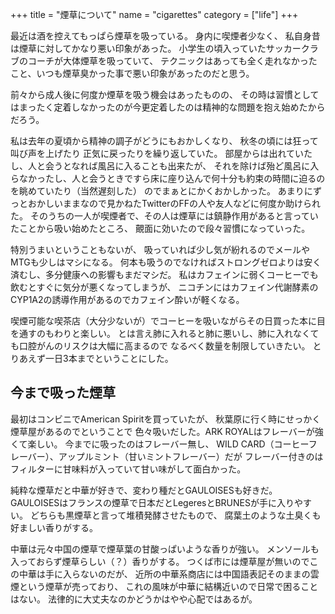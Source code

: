 +++
title = "煙草について"
name = "cigarettes"
category = ["life"]
+++

最近は酒を控えてもっぱら煙草を吸っている。
身内に喫煙者少なく、
私自身昔は煙草に対してかなり悪い印象があった。
小学生の頃入っていたサッカークラブのコーチが大体煙草を吸っていて、
テクニックはあっても全く走れなかったこと、いつも煙草臭かった事で悪い印象があったのだと思う。

前々から成人後に何度か煙草を吸う機会はあったものの、
その時は習慣としてはまったく定着しなかったのが今更定着したのは精神的な問題を抱え始めたからだろう。

私は去年の夏頃から精神の調子がどうにもおかしくなり、
秋冬の頃には狂って叫び声を上げたり
正気に戻ったりを繰り返していた。
部屋からは出れていたし、人と会うとなれば風呂に入ることも出来たが、
それを除けば殆ど風呂に入らなかったし、人と会うときですら床に座り込んで何十分も約束の時間に迫るのを眺めていたり（当然遅刻した）
のでまぁとにかくおかしかった。
あまりにずっとおかしいままなので見かねたTwitterのFFの人や友人などに何度か助けられた。
そのうちの一人が喫煙者で、その人は煙草には鎮静作用があると言っていたことから吸い始めたところ、
覿面に効いたので段々習慣になっていった。

特別うまいということもないが、
吸っていれば少し気が紛れるのでメールやMTGも少しはマシになる。
何本も吸うのでなければストロングゼロよりは安く済むし、多分健康への影響もまだマシだ。
私はカフェインに弱くコーヒーでも飲むとすぐに気分が悪くなってしまうが、
ニコチンにはカフェイン代謝酵素のCYP1A2の誘導作用があるのでカフェイン酔いが軽くなる。

喫煙可能な喫茶店（大分少ないが）でコーヒーを吸いながらその日買った本に目を通すのもわりと楽しい。
とは言え肺に入れると肺に悪いし、肺に入れなくても口腔がんのリスクは大幅に高まるので
なるべく数量を制限していきたい。
とりあえず一日3本までということにした。

## 今まで吸った煙草

最初はコンビニでAmerican Spiritを買っていたが、
秋葉原に行く時にせっかく煙草屋があるのでということで
色々吸いだした。ARK ROYALはフレーバーが強くて楽しい。
今までに吸ったのはフレーバー無し、
WILD CARD（コーヒーフレーバー）、アップルミント（甘いミントフレーバー）だが
フレーバー付きのはフィルターに甘味料が入っていて甘い味がして面白かった。

純粋な煙草だと中華が好きで、変わり種だとGAULOISESも好きだ。
GAULOISESはフランスの煙草で日本だとLegeresとBRUNESが手に入りやすい。
どちらも黒煙草と言って堆積発酵させたもので、
腐葉土のような土臭くも好ましい香りがする。

中華は元々中国の煙草で煙草葉の甘酸っぱいような香りが強い。
メンソールも入っておらず煙草らしい（？）香りがする。
つくば市には煙草屋が無いのでこの中華は手に入らないのだが、
近所の中華系商店には中国語表記そのままの雲煙という煙草が売っており、
これの風味が中華に結構近いので日常で困ることはない。
法律的に大丈夫なのかどうかはやや心配ではあるが。
